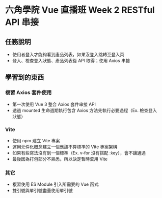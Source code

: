 # 六角學院 Vue 直播班 Week 2 RESTful API 串接

## 任務說明

* 使用者登入才能夠看到產品列表，如果沒登入跳轉至登入頁
* 登入、檢查登入狀態、產品列表從 API 取得；使用 Axios 串接

## 學習到的東西

### 複習 Axios 套件使用

* 第一次使用 Vue 3 整合 Axios 套件串接 API
* 透過 mounted 生命週期執行包含 Axios 方法先執行必要過程（Ex. 檢查登入狀態）

### Vite

* 使用 npm 建立 Vite 專案
* 運用元件化概念建立一個應該不算標準的 Vite 專案架構
* 如果有些寫法沒有到一個標準（Ex. v-for 沒有搭配 :key），會不讓通過
* 最後因為打包部分不熟悉，所以決定暫時棄用 Vite

### 其它

* 複習使用 ES Module 引入所需要的 Vue 函式
* 雙引號與單引號盡量使用單引號